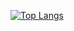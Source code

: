 
<!--[![Top Langs](https://github-readme-stats.vercel.app/api/top-langs/?username=fnegdaq)](https://github.com/anuraghazra/github-readme-stats)-->
[![Top Langs](https://github-readme-stats.vercel.app/api/top-langs/?username=fnegdaq&layout=compact)](https://github.com/anuraghazra/github-readme-stats)
<!--
**fnegdaq/fnegdaq** is a ✨ _special_ ✨ repository because its `README.md` (this file) appears on your GitHub profile.

Here are some ideas to get you started:

- 🔭 I’m currently working on ...
- 🌱 I’m currently learning ...
- 👯 I’m looking to collaborate on ...
- 🤔 I’m looking for help with ...
- 💬 Ask me about ...
- 📫 How to reach me: ...
- 😄 Pronouns: ...
- ⚡ Fun fact: ...
-->

